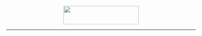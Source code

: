 <!DOCTYPE html>
<head>
<center>
<p align="center"> <img src="[[[https://www.google.com/url?sa=i&url=https%3A%2F%2Fin.pinterest.com%2Fpin%2F708965166341754475%2F&psig=AOvVaw3pfjAnSSjGukM2ix43qA-U&ust=1702128811964000&source=images&cd=vfe&opi=89978449&ved=0CBEQjRxqFwoTCIiMsY76_4IDFQAAAAAdAAAAABAI"height="50" ; width="200"> </p>
<hr>
